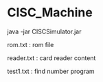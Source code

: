 # CISC_Machine
java -jar CISCSimulator.jar

rom.txt : rom file

reader.txt : card reader content

test1.txt : find number program
